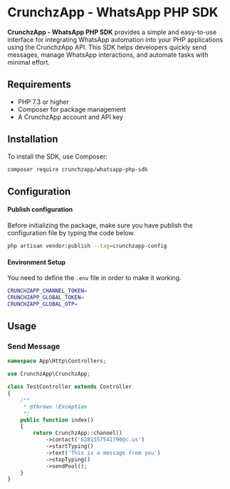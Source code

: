 # CrunchzApp - WhatsApp PHP SDK

**CrunchzApp - WhatsApp PHP SDK** provides a simple and easy-to-use interface for integrating WhatsApp automation into your PHP applications using the CrunchzApp API. This SDK helps developers quickly send messages, manage WhatsApp interactions, and automate tasks with minimal effort.

## Requirements
- PHP 7.3 or higher
- Composer for package management
- A CrunchzApp account and API key

## Installation

To install the SDK, use Composer:

```bash
composer require crunchzapp/whatsapp-php-sdk
```
## Configuration

#### Publish configuration

Before initializing the package, make sure you have publish the configuration file by typing the code below.

```bash
php artisan vendor:publish --tag=crunchzapp-config
```
#### Environment Setup

You need to define the `.env` file in order to make it working.

```bash
CRUNCHZAPP_CHANNEL_TOKEN=
CRUNCHZAPP_GLOBAL_TOKEN=
CRUNCHZAPP_GLOBAL_OTP=
```

## Usage

### Send Message

```php 
namespace App\Http\Controllers;

use CrunchzApp\CrunchzApp;

class TestController extends Controller
{
    /**
     * @throws \Exception
     */
    public function index()
    {
        return CrunchzApp::channel()
            ->contact('6281357541790@c.us')
            ->startTyping()
            ->text('This is a message from you')
            ->stopTyping()
            ->sendPool();
    }
}
```
